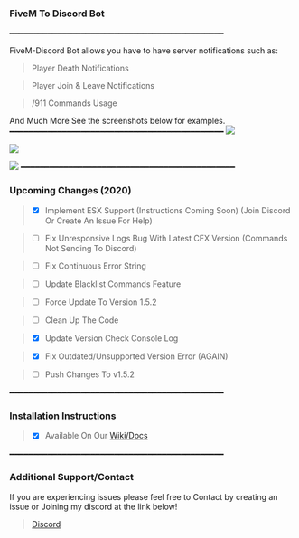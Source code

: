 ### FiveM To Discord Bot
━━━━━━━━━━━━━━━━━━━━━━━━━━━━━━━━━━━━━━━━━━━━━

FiveM-Discord Bot allows you have to have server notifications such as:

> Player Death Notifications

> Player Join & Leave Notifications

> /911 Commands Usage

And Much More See the screenshots below for examples.
━━━━━━━━━━━━━━━━━━━━━━━━━━━━━━━━━━━━━━━━━━━━━
![](https://i.imgur.com/e0LFjH4.png)

![](https://i.imgur.com/xZDEWLw.png)

![](https://i.imgur.com/eckem5w.png)
━━━━━━━━━━━━━━━━━━━━━━━━━━━━━━━━━━━━━━━━━━━━━
### Upcoming Changes (2020)
> - [x] Implement ESX Support (Instructions Coming Soon) (Join Discord Or Create An Issue For Help)

> - [ ] Fix Unresponsive Logs Bug With Latest CFX Version (Commands Not Sending To Discord)

> - [ ] Fix Continuous Error String

> - [ ] Update Blacklist Commands Feature

> - [ ] Force Update To Version 1.5.2

> - [ ] Clean Up The Code

> - [x] Update Version Check Console Log

> - [x] Fix Outdated/Unsupported Version Error (AGAIN)

> - [ ] Push Changes To v1.5.2

━━━━━━━━━━━━━━━━━━━━━━━━━━━━━━━━━━━━━━━━━━━━━
### Installation Instructions
> - [x] Available On Our [Wiki/Docs](https://github.com/toxic-developer/FiveM-Discord-Bot/wiki/Home)

━━━━━━━━━━━━━━━━━━━━━━━━━━━━━━━━━━━━━━━━━━━━━
### Additional Support/Contact
If you are experiencing issues please feel free to Contact by creating an issue or Joining my discord at the link below!

> [Discord](https://discord.io/Toxic-Team)
